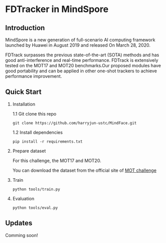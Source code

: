 # FDTracker in MindSpore

## Introduction
MindSpore is a new generation of full-scenario AI computing framework launched by Huawei in August 2019 and released On March 28, 2020.

FDTrack surpasses the previous state-of-the-art (SOTA) methods and has good anti-interference and real-time performance. FDTrack is extensively tested on the MOT17 and MOT20 benchmarks.Our proposed modules have good portability and can be applied in other one-shot trackers to achieve performance improvement.

## Quick Start
1. Installation

    1.1 Git clone this repo

    ```
    git clone https://github.com/harryjun-ustc/MindFace.git
    ```

    1.2 Install dependencies

    ```
    pip install -r requirements.txt
    ```
2. Prepare dataset

    For this challenge, the  MOT17 and MOT20.
    
    You can download the dataset from the official site of [MOT challenge](https://motchallenge.net/)

4. Train

    ```
    python tools/train.py 
    ```

5. Evaluation

    ```
    python tools/eval.py
    ```

## Updates
Comming soon!
